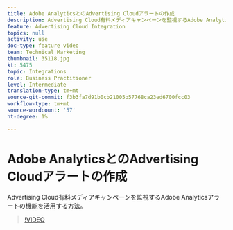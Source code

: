 ```yaml
---
title: Adobe AnalyticsとのAdvertising Cloudアラートの作成
description: Advertising Cloud有料メディアキャンペーンを監視するAdobe Analyticsアラートの機能を活用する方法。
feature: Advertising Cloud Integration
topics: null
activity: use
doc-type: feature video
team: Technical Marketing
thumbnail: 35118.jpg
kt: 5475
topic: Integrations
role: Business Practitioner
level: Intermediate
translation-type: tm+mt
source-git-commit: f3b3fa7d91b0cb21005b57768ca23ed6700fcc03
workflow-type: tm+mt
source-wordcount: '57'
ht-degree: 1%

---
```



# Adobe AnalyticsとのAdvertising Cloudアラートの作成

Advertising Cloud有料メディアキャンペーンを監視するAdobe Analyticsアラートの機能を活用する方法。

>[!VIDEO](https://video.tv.adobe.com/v/35118/?quality=12&learn=on)
